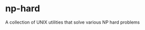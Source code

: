 np-hard
================================================================================

A collection of UNIX utilities that solve various NP hard problems
